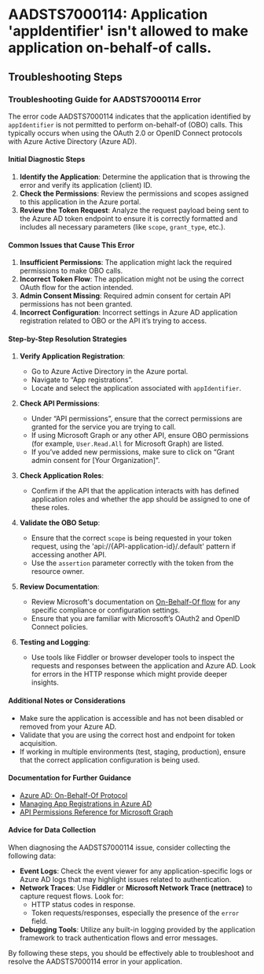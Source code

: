 
# AADSTS7000114: Application 'appIdentifier' isn't allowed to make application on-behalf-of calls.


## Troubleshooting Steps
### Troubleshooting Guide for AADSTS7000114 Error

The error code AADSTS7000114 indicates that the application identified by `appIdentifier` is not permitted to perform on-behalf-of (OBO) calls. This typically occurs when using the OAuth 2.0 or OpenID Connect protocols with Azure Active Directory (Azure AD).

#### Initial Diagnostic Steps
1. **Identify the Application**: Determine the application that is throwing the error and verify its application (client) ID.
2. **Check the Permissions**: Review the permissions and scopes assigned to this application in the Azure portal.
3. **Review the Token Request**: Analyze the request payload being sent to the Azure AD token endpoint to ensure it is correctly formatted and includes all necessary parameters (like `scope`, `grant_type`, etc.).

#### Common Issues that Cause This Error
1. **Insufficient Permissions**: The application might lack the required permissions to make OBO calls.
2. **Incorrect Token Flow**: The application might not be using the correct OAuth flow for the action intended.
3. **Admin Consent Missing**: Required admin consent for certain API permissions has not been granted.
4. **Incorrect Configuration**: Incorrect settings in Azure AD application registration related to OBO or the API it’s trying to access.

#### Step-by-Step Resolution Strategies

1. **Verify Application Registration**:
   - Go to Azure Active Directory in the Azure portal.
   - Navigate to “App registrations”.
   - Locate and select the application associated with `appIdentifier`.

2. **Check API Permissions**:
   - Under “API permissions”, ensure that the correct permissions are granted for the service you are trying to call.
   - If using Microsoft Graph or any other API, ensure OBO permissions (for example, `User.Read.All` for Microsoft Graph) are listed.
   - If you’ve added new permissions, make sure to click on “Grant admin consent for [Your Organization]”.

3. **Check Application Roles**:
   - Confirm if the API that the application interacts with has defined application roles and whether the app should be assigned to one of these roles.
   
4. **Validate the OBO Setup**:
   - Ensure that the correct `scope` is being requested in your token request, using the 'api://{API-application-id}/.default' pattern if accessing another API.
   - Use the `assertion` parameter correctly with the token from the resource owner.

5. **Review Documentation**:
   - Review Microsoft's documentation on [On-Behalf-Of flow](https://learn.microsoft.com/en-us/azure/active-directory/develop/v2-oauth-on-behalf-of) for any specific compliance or configuration settings.
   - Ensure that you are familiar with Microsoft’s OAuth2 and OpenID Connect policies.

6. **Testing and Logging**:
   - Use tools like Fiddler or browser developer tools to inspect the requests and responses between the application and Azure AD. Look for errors in the HTTP response which might provide deeper insights.

#### Additional Notes or Considerations
- Make sure the application is accessible and has not been disabled or removed from your Azure AD.
- Validate that you are using the correct host and endpoint for token acquisition.
- If working in multiple environments (test, staging, production), ensure that the correct application configuration is being used.

#### Documentation for Further Guidance
- [Azure AD: On-Behalf-Of Protocol](https://learn.microsoft.com/en-us/azure/active-directory/develop/v2-oauth-on-behalf-of)
- [Managing App Registrations in Azure AD](https://learn.microsoft.com/en-us/azure/active-directory/develop/quickstart-register-app)
- [API Permissions Reference for Microsoft Graph](https://learn.microsoft.com/en-us/graph/permissions-reference)

#### Advice for Data Collection
When diagnosing the AADSTS7000114 issue, consider collecting the following data:
- **Event Logs**: Check the event viewer for any application-specific logs or Azure AD logs that may highlight issues related to authentication.
- **Network Traces**: Use **Fiddler** or **Microsoft Network Trace (nettrace)** to capture request flows. Look for:
  - HTTP status codes in response.
  - Token requests/responses, especially the presence of the `error` field.
- **Debugging Tools**: Utilize any built-in logging provided by the application framework to track authentication flows and error messages.

By following these steps, you should be effectively able to troubleshoot and resolve the AADSTS7000114 error in your application.
